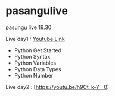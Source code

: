 # pasangulive
pasungu live 19.30

Live day1 : [Youtube Link]( https://youtu.be/WiS85FqX1og)
* Python Get Started
* Python Syntax
* Python Variables
* Python Data Types
* Python Number

Live day2 : [https://youtu.be/h9Ct_k-Y__0)
